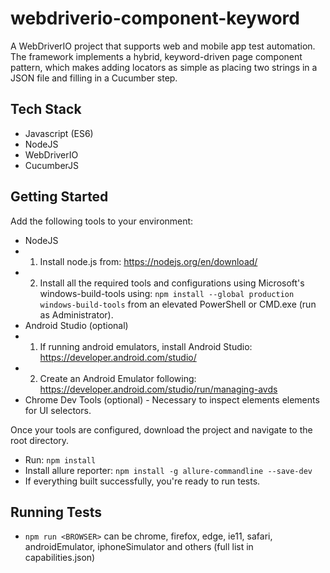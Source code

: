 # webdriverio-component-keyword
A WebDriverIO project that supports web and mobile app test automation. The framework implements a hybrid, keyword-driven page component pattern, which makes adding locators as simple as placing two strings in a JSON file and filling in a Cucumber step.

## Tech Stack 
* Javascript (ES6)
* NodeJS
* WebDriverIO
* CucumberJS

## Getting Started
Add the following tools to your environment:

* NodeJS
* 1. Install node.js from: https://nodejs.org/en/download/
* 2. Install all the required tools and configurations using Microsoft's windows-build-tools using: `npm install --global production windows-build-tools` from an elevated PowerShell or CMD.exe (run as Administrator).
* Android Studio (optional)
* 1. If running android emulators, install Android Studio: https://developer.android.com/studio/
* 2. Create an Android Emulator following: https://developer.android.com/studio/run/managing-avds
* Chrome Dev Tools (optional) - Necessary to inspect elements elements for UI selectors.

Once your tools are configured, download the project and navigate to the root directory. 

* Run: `npm install`
* Install allure reporter: `npm install -g allure-commandline --save-dev`
* If everything built successfully, you're ready to run tests.

## Running Tests
* `npm run <BROWSER>` <BROWSER> can be chrome, firefox, edge, ie11, safari, androidEmulator, iphoneSimulator and others (full list in capabilities.json)